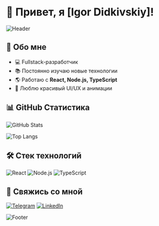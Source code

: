 # 👋 Привет, я [Igor Didkivskiy]!

![Header](https://capsule-render.vercel.app/api?type=waving&color=gradient&height=200&section=header&text=Добро%20пожаловать!&fontSize=35&fontAlignY=40)

## 🚀 Обо мне

- 💻 Fullstack-разработчик
- 📚 Постоянно изучаю новые технологии
- 🌎 Работаю с **React, Node.js, TypeScript**
- 🎨 Люблю красивый UI/UX и анимации

## 📊 GitHub Статистика

![GitHub Stats](https://github-readme-stats.vercel.app/api?username=&show_icons=true&theme=radical)

![Top Langs](https://github-readme-stats.vercel.app/api/top-langs/?username=&layout=compact&theme=radical)

## 🛠️ Стек технологий

![React](https://img.shields.io/badge/React-20232A?style=for-the-badge&logo=react&logoColor=61DAFB)
![Node.js](https://img.shields.io/badge/Node.js-43853D?style=for-the-badge&logo=node.js&logoColor=white)
![TypeScript](https://img.shields.io/badge/TypeScript-007ACC?style=for-the-badge&logo=typescript&logoColor=white)

## 🔗 Свяжись со мной

[![Telegram](https://img.shields.io/badge/Telegram-26A5E4?style=for-the-badge&logo=telegram&logoColor=white)](https://t.me/)
[![LinkedIn](https://img.shields.io/badge/LinkedIn-0A66C2?style=for-the-badge&logo=linkedin&logoColor=white)](https://linkedin.com/in/)

![Footer](https://capsule-render.vercel.app/api?section=footer&type=waving&color=gradient)
